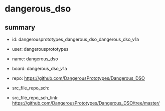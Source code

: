 # dangerous_dso
 
## summary 
* id: dangerousprototypes_dangerous_dso_dangerous_dso_v1a
* user: dangerousprototypes
* name: dangerous_dso
* board: dangerous_dso_v1a
* repo: https://github.com/DangerousPrototypes/Dangerous_DSO



* src_file_repo_sch: 
* src_file_repo_sch_link: https://github.com/DangerousPrototypes/Dangerous_DSO/tree/master/






